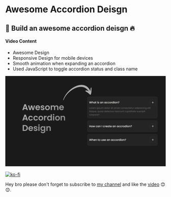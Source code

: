 # Awesome Accordion Deisgn

## 🚀 Build an awesome accordion deisgn 🔥

#### Video Content

-   Awesome Design
-   Responsive Design for mobile devices
-   Smooth animation when expanding an accordion
-   Used JavaScript to toggle accordion status and class name

![awesome accordion design](Awesome%20accordion%20design.png)

[![ko-fi](https://ko-fi.com/img/githubbutton_sm.svg)](https://ko-fi.com/J3J1NMYT7)

Hey bro please don't forget to subscribe to [my channel](https://www.youtube.com/@CodingWeb3 "CodingWeb") and like the [video](https://youtu.be/3cieIeszJHo "awesome accordion design") 😊😊.
